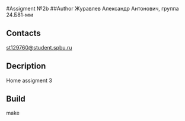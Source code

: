 #Assigment №2b
##Author
Журавлев Александр Антонович, группа 24.Б81-мм
## Contacts
st129760@student.spbu.ru
## Decription
Home assigment 3

## Build
make


